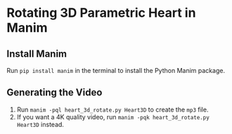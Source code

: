 # Rotating 3D Parametric Heart in Manim

## Install Manim

Run `pip install manim` in the terminal to install the Python Manim package.

## Generating the Video
1. Run `manim -pql heart_3d_rotate.py Heart3D` to create the `mp3` file.
2. If you want a 4K quality video, run `manim -pqk heart_3d_rotate.py Heart3D` instead.
